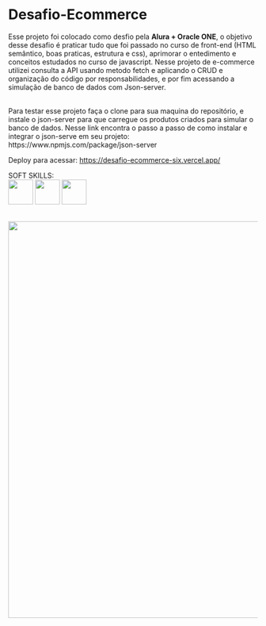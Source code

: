 <h1>Desafio-Ecommerce</h1>
Esse projeto foi colocado como desfio pela <strong>Alura + Oracle ONE</strong>, o objetivo desse desafio é praticar tudo que foi passado no curso de front-end (HTML semântico, boas praticas, estrutura e css), 
aprimorar o entedimento e conceitos estudados no curso de javascript.
Nesse projeto de e-commerce utilizei consulta a API usando metodo fetch e aplicando o CRUD e organização do código por responsabilidades, e por fim acessando a simulação de banco de dados com Json-server.
</br></br>
<p>
  Para testar esse projeto faça o clone para sua maquina do repositório, e instale o json-server para que carregue os produtos criados para simular o banco de dados.
  Nesse link encontra o passo a passo de como instalar e integrar o json-serve em seu projeto:
  https://www.npmjs.com/package/json-server
  
  Deploy para acessar: https://desafio-ecommerce-six.vercel.app/
</p>
<p>
SOFT SKILLS: <br/>
<img src="https://user-images.githubusercontent.com/90517279/228700908-a153fc51-38c1-4168-89b6-66b06805aa05.png" width="50"/>
<img src="https://user-images.githubusercontent.com/90517279/228700992-741acf4f-bc1c-4e4f-9a75-b92a0f2a8ec7.png" width="50"/>
<img src="https://user-images.githubusercontent.com/90517279/228701032-6ea9fdd1-8062-47f8-976f-9eea7ce1d914.png" width="50"/>
</p>
<br/>
<div align="center">
  <img src="https://user-images.githubusercontent.com/90517279/229224858-37a24840-eca7-4a0b-8c3d-3e00c2dad2eb.png" width="800">
</div>
